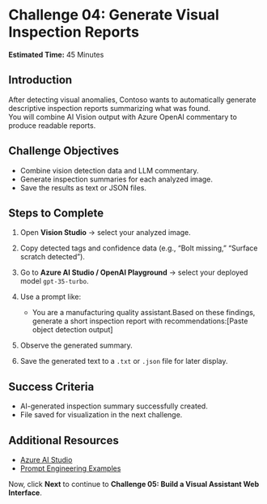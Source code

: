 # Challenge 04: Generate Visual Inspection Reports
**Estimated Time:** 45 Minutes

## Introduction
After detecting visual anomalies, Contoso wants to automatically generate descriptive inspection reports summarizing what was found.  
You will combine AI Vision output with Azure OpenAI commentary to produce readable reports.

## Challenge Objectives
- Combine vision detection data and LLM commentary.  
- Generate inspection summaries for each analyzed image.  
- Save the results as text or JSON files.

## Steps to Complete
1. Open **Vision Studio** → select your analyzed image.  
2. Copy detected tags and confidence data (e.g., “Bolt missing,” “Surface scratch detected”).  
3. Go to **Azure AI Studio / OpenAI Playground** → select your deployed model `gpt-35-turbo`.  
4. Use a prompt like:  

   - You are a manufacturing quality assistant.Based on these findings, generate a short inspection report with recommendations:[Paste object detection output]

5. Observe the generated summary.  
6. Save the generated text to a `.txt` or `.json` file for later display.

## Success Criteria
- AI-generated inspection summary successfully created.  
- File saved for visualization in the next challenge.

## Additional Resources
- [Azure AI Studio](https://oai.azure.com/portal)
- [Prompt Engineering Examples](https://learn.microsoft.com/azure/ai-services/openai/concepts/prompt-engineering)

Now, click **Next** to continue to **Challenge 05: Build a Visual Assistant Web Interface**.


